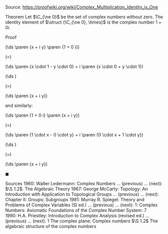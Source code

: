 # 

Source: https://proofwiki.org/wiki/Complex_Multiplication_Identity_is_One

Theorem
Let $\C_{\ne 0}$ be the set of complex numbers without zero.
The identity element of $\struct {\C_{\ne 0}, \times}$ is the complex number $1 + 0 i$.


Proof













\(\ds \paren {x + i y} \paren {1 + 0 i}\)

\(=\)







\(\ds \paren {x \cdot 1 - y \cdot 0} + i \paren {x \cdot 0 + y \cdot 1}\)




















\(\ds \)

\(=\)







\(\ds \paren {x + i y}\)










and similarly:














\(\ds \paren {1 + 0 i} \paren {x + i y}\)

\(=\)







\(\ds \paren {1 \cdot x - 0 \cdot y} + i \paren {0 \cdot x + 1 \cdot y}\)




















\(\ds \)

\(=\)







\(\ds \paren {x + i y}\)









$\blacksquare$


Sources
1960: Walter Ledermann: Complex Numbers ... (previous) ... (next): $\S 1.2$. The Algebraic Theory
1967: George McCarty: Topology: An Introduction with Application to Topological Groups ... (previous) ... (next): Chapter $\text{II}$: Groups: Subgroups
1981: Murray R. Spiegel: Theory and Problems of Complex Variables (SI ed.) ... (previous) ... (next): $1$: Complex Numbers: Axiomatic Foundations of the Complex Number System: $7$
1990: H.A. Priestley: Introduction to Complex Analysis (revised ed.) ... (previous) ... (next): $1$ The complex plane: Complex numbers $\S 1.2$ The algebraic structure of the complex numbers




